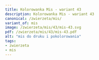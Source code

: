 ```yaml
---
title: Kolorowanka Mis - wariant 43
description: Kolorowanka Mis - wariant 43
canonical: /zwierzeta/mis/
variant_of: mis
image: /zwierzeta/mis/43/mis-43.svg
pdf: /zwierzeta/mis/43/mis-43.pdf
alt: "mis do druku i pokolorowania"
tags:
- zwierzeta
- mis
---
```

